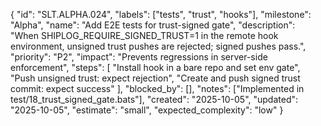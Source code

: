 {
  "id": "SLT.ALPHA.024",
  "labels": ["tests", "trust", "hooks"],
  "milestone": "Alpha",
  "name": "Add E2E tests for trust-signed gate",
  "description": "When SHIPLOG_REQUIRE_SIGNED_TRUST=1 in the remote hook environment, unsigned trust pushes are rejected; signed pushes pass.",
  "priority": "P2",
  "impact": "Prevents regressions in server-side enforcement",
  "steps": [
    "Install hook in a bare repo and set env gate",
    "Push unsigned trust: expect rejection",
    "Create and push signed trust commit: expect success"
  ],
  "blocked_by": [],
  "notes": ["Implemented in test/18_trust_signed_gate.bats"],
  "created": "2025-10-05",
  "updated": "2025-10-05",
  "estimate": "small",
  "expected_complexity": "low"
}

